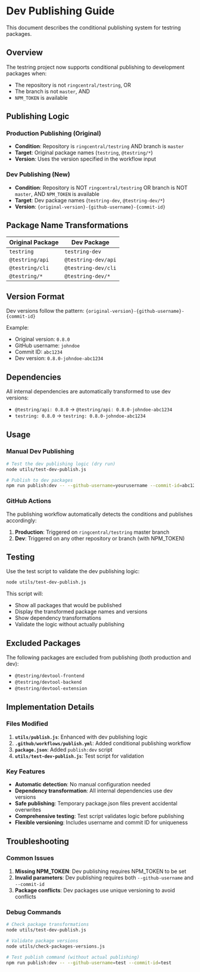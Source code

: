 # Dev Publishing Guide

This document describes the conditional publishing system for testring packages.

## Overview

The testring project now supports conditional publishing to development packages when:
- The repository is not `ringcentral/testring`, OR
- The branch is not `master`, AND
- `NPM_TOKEN` is available

## Publishing Logic

### Production Publishing (Original)
- **Condition**: Repository is `ringcentral/testring` AND branch is `master`
- **Target**: Original package names (`testring`, `@testring/*`)
- **Version**: Uses the version specified in the workflow input

### Dev Publishing (New)
- **Condition**: Repository is NOT `ringcentral/testring` OR branch is NOT `master`, AND `NPM_TOKEN` is available
- **Target**: Dev package names (`testring-dev`, `@testring-dev/*`)
- **Version**: `{original-version}-{github-username}-{commit-id}`

## Package Name Transformations

| Original Package | Dev Package |
|------------------|-------------|
| `testring` | `testring-dev` |
| `@testring/api` | `@testring-dev/api` |
| `@testring/cli` | `@testring-dev/cli` |
| `@testring/*` | `@testring-dev/*` |

## Version Format

Dev versions follow the pattern: `{original-version}-{github-username}-{commit-id}`

Example:
- Original version: `0.8.0`
- GitHub username: `johndoe`
- Commit ID: `abc1234`
- Dev version: `0.8.0-johndoe-abc1234`

## Dependencies

All internal dependencies are automatically transformed to use dev versions:
- `@testring/api: 0.8.0` → `@testring/api: 0.8.0-johndoe-abc1234`
- `testring: 0.8.0` → `testring: 0.8.0-johndoe-abc1234`

## Usage

### Manual Dev Publishing

```bash
# Test the dev publishing logic (dry run)
node utils/test-dev-publish.js

# Publish to dev packages
npm run publish:dev -- --github-username=yourusername --commit-id=abc1234
```

### GitHub Actions

The publishing workflow automatically detects the conditions and publishes accordingly:

1. **Production**: Triggered on `ringcentral/testring` master branch
2. **Dev**: Triggered on any other repository or branch (with NPM_TOKEN)

## Testing

Use the test script to validate the dev publishing logic:

```bash
node utils/test-dev-publish.js
```

This script will:
- Show all packages that would be published
- Display the transformed package names and versions
- Show dependency transformations
- Validate the logic without actually publishing

## Excluded Packages

The following packages are excluded from publishing (both production and dev):
- `@testring/devtool-frontend`
- `@testring/devtool-backend`
- `@testring/devtool-extension`

## Implementation Details

### Files Modified

1. **`utils/publish.js`**: Enhanced with dev publishing logic
2. **`.github/workflows/publish.yml`**: Added conditional publishing workflow
3. **`package.json`**: Added `publish:dev` script
4. **`utils/test-dev-publish.js`**: Test script for validation

### Key Features

- **Automatic detection**: No manual configuration needed
- **Dependency transformation**: All internal dependencies use dev versions
- **Safe publishing**: Temporary package.json files prevent accidental overwrites
- **Comprehensive testing**: Test script validates logic before publishing
- **Flexible versioning**: Includes username and commit ID for uniqueness

## Troubleshooting

### Common Issues

1. **Missing NPM_TOKEN**: Dev publishing requires NPM_TOKEN to be set
2. **Invalid parameters**: Dev publishing requires both `--github-username` and `--commit-id`
3. **Package conflicts**: Dev packages use unique versioning to avoid conflicts

### Debug Commands

```bash
# Check package transformations
node utils/test-dev-publish.js

# Validate package versions
node utils/check-packages-versions.js

# Test publish command (without actual publishing)
npm run publish:dev -- --github-username=test --commit-id=test
```
